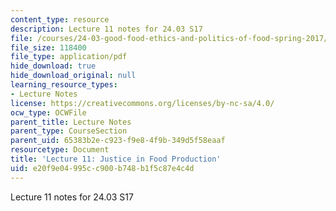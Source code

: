 ```yaml
---
content_type: resource
description: Lecture 11 notes for 24.03 S17
file: /courses/24-03-good-food-ethics-and-politics-of-food-spring-2017/e20f9e04995cc900b748b1f5c87e4c4d_MIT24_03S17_lec11.pdf
file_size: 118400
file_type: application/pdf
hide_download: true
hide_download_original: null
learning_resource_types:
- Lecture Notes
license: https://creativecommons.org/licenses/by-nc-sa/4.0/
ocw_type: OCWFile
parent_title: Lecture Notes
parent_type: CourseSection
parent_uid: 65383b2e-c923-f9e8-4f9b-349d5f58eaaf
resourcetype: Document
title: 'Lecture 11: Justice in Food Production'
uid: e20f9e04-995c-c900-b748-b1f5c87e4c4d
---
```

Lecture 11 notes for 24.03 S17